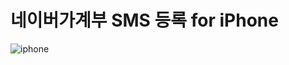 # 네이버가계부 SMS 등록 for iPhone


![iphone](https://raw.githubusercontent.com/nadir93/naver_moneybook_sms_auto_registration_for_iphone/master/res/iphone_capture.png)
